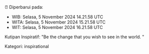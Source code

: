 ⏰ Diperbarui pada:
- WIB: Selasa, 5 November 2024 14.21.58 UTC
- WITA: Selasa, 5 November 2024 15.21.58 UTC
- WIT: Selasa, 5 November 2024 16.21.58 UTC

Kutipan Inspiratif:
"Be the change that you wish to see in the world. "


Kategori: inspirational

